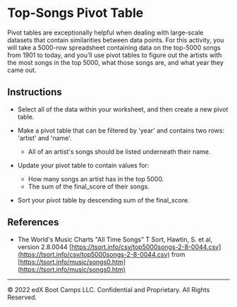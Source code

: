 # Top-Songs Pivot Table

Pivot tables are exceptionally helpful when dealing with large-scale datasets that contain similarities between data points. For this activity, you will take a 5000-row spreadsheet containing data on the top-5000 songs from 1901 to today, and you’ll use pivot tables to figure out the artists with the most songs in the top 5000, what those songs are, and what year they came out.

## Instructions

* Select all of the data within your worksheet, and then create a new pivot table.

* Make a pivot table that can be filtered by 'year' and contains two rows: 'artist' and 'name'.

  * All of an artist's songs should be listed underneath their name.

* Update your pivot table to contain values for:

  * How many songs an artist has in the top 5000.
  * The sum of the final_score of their songs.

* Sort your pivot table by descending sum of the final_score.

## References

* The World's Music Charts "All Time Songs" T Sort, Hawtin, S. et al, version 2.8.0044 [https://tsort.info/csv/top5000songs-2-8-0044.csv](https://tsort.info/csv/top5000songs-2-8-0044.csv) from [https://tsort.info/music/songs0.htm](https://tsort.info/music/songs0.htm)

---

© 2022 edX Boot Camps LLC. Confidential and Proprietary. All Rights Reserved.

